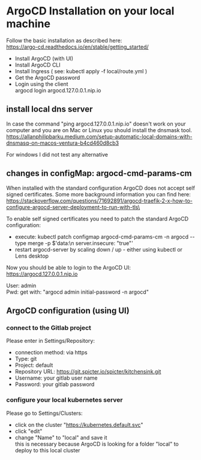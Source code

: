 # ArgoCD Installation on your local machine
Follow the basic installation as described here:\
https://argo-cd.readthedocs.io/en/stable/getting_started/
- Install ArgoCD (with UI)
- Install ArgoCD CLI
- Install Ingress ( see: kubectl apply -f local/route.yml )
- Get the ArgoCD password
- Login using the client\
argocd login argocd.127.0.0.1.nip.io

## install local dns server
In case the command "ping argocd.127.0.0.1.nip.io" doesn't work on your computer and you are on Mac or Linux you should install the dnsmask tool.\
https://allanphilipbarku.medium.com/setup-automatic-local-domains-with-dnsmasq-on-macos-ventura-b4cd460d8cb3

For windows I did not test any alternative

## changes in configMap: argocd-cmd-params-cm
When installed with the standard configuration ArgoCD does not accept self signed certificates.
Some more background information you can find here:\
https://stackoverflow.com/questions/71692891/argocd-traefik-2-x-how-to-configure-argocd-server-deployment-to-run-with-tls\

To enable self signed certificates you need to patch the standard ArgoCD configuration: 
- execute: kubectl patch configmap argocd-cmd-params-cm -n argocd --type merge -p $'data:\n  server.insecure: "true"'
- restart argocd-server by scaling down / up - either using kubectl or Lens desktop

Now you should be able to login to the ArgoCD UI: https://argocd.127.0.0.1.nip.io

User: admin\
Pwd: get with: "argocd admin initial-password -n argocd"

## ArgoCD configuration (using UI)
### connect to the Gitlab project
Please enter in Settings/Repository:
- connection method: via https
- Type: git
- Project: default
- Repository URL: https://git.spicter.io/spicter/kitchensink.git
- Username: your gitlab user name
- Password: your gitlab password

### configure your local kubernetes server
Please go to Settings/Clusters:
- click on the cluster "https://kubernetes.default.svc"
- click "edit"
- change "Name" to "local" and save it\
this is necessary because ArgoCD is looking for a folder "local" to deploy to this local cluster 